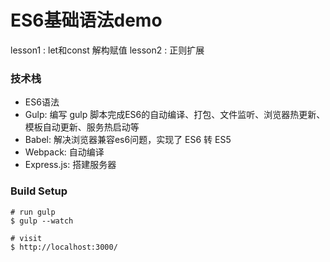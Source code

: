 # ES6基础语法demo
lesson1 : let和const 解构赋值
lesson2 : 正则扩展






### 技术栈

- ES6语法
- Gulp: 编写 gulp 脚本完成ES6的自动编译、打包、文件监听、浏览器热更新、模板自动更新、服务热启动等
- Babel: 解决浏览器兼容es6问题，实现了 ES6 转 ES5
- Webpack: 自动编译
- Express.js: 搭建服务器

### Build Setup
```
# run gulp
$ gulp --watch

# visit
$ http://localhost:3000/
```
